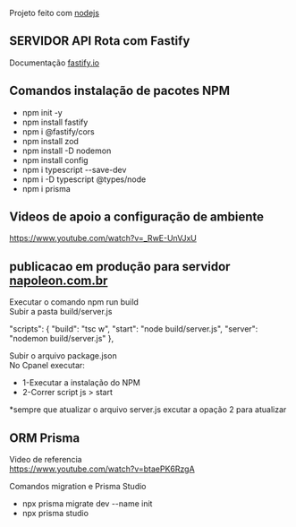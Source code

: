 Projeto feito com [nodejs](https://nodejs.org/en/) 

## SERVIDOR API Rota com Fastify

Documentação [fastify.io](https://www.fastify.io/) 

## Comandos instalação de pacotes NPM

* npm init -y
* npm install fastify
* npm i @fastify/cors
* npm install zod
* npm install -D nodemon
* npm install config
* npm i typescript --save-dev
* npm i -D typescript @types/node
* npm i prisma

## Videos de apoio a configuração de ambiente

https://www.youtube.com/watch?v=_RwE-UnVJxU


## publicacao em produção para servidor [napoleon.com.br](https://napoleon.com.br/)  
Executar o comando npm run build <br/>
Subir a pasta build/server.js  <br/>

"scripts": {
    "build": "tsc w",
    "start": "node build/server.js",
    "server": "nodemon build/server.js"
  },

Subir o arquivo package.json <br/>
No Cpanel executar: <br/>
 * 1-Executar a instalação do NPM
 * 2-Correr script js > start

 *sempre que atualizar o arquivo server.js excutar a opação 2 para atualizar<br/>

## ORM Prisma
Video de referencia <br/>
https://www.youtube.com/watch?v=btaePK6RzgA

Comandos migration e Prisma Studio <br/>

* npx prisma migrate dev --name init  
* npx prisma studio
